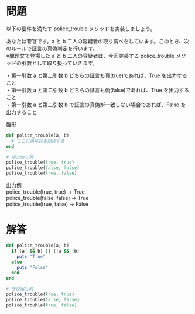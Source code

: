 # 問題

以下の要件を満たす police_trouble メソッドを実装しましょう。

あなたは警官です。a と b 二人の容疑者の取り調べをしています。このとき、次のルールで証言の真偽判定を行います。  
※問題文で登場した a と b 二人の容疑者は、今回実装する police_trouble メソッドの引数として取り扱っていきます。

・第一引数 a と第二引数 b どちらの証言も真(true)であれば、True を出力すること  
・第一引数 a と第二引数 b どちらの証言も偽(false)であれば、True を出力すること  
・第一引数 a と第二引数 b で証言の真偽が一致しない場合であれば、False を出力すること

雛形

```ruby
def police_trouble(a, b)
  # ここに条件式を記述する
end

# 呼び出し例
police_trouble(true, true)
police_trouble(false, false)
police_trouble(true, false)
```

出力例  
police_trouble(true, true) → True  
police_trouble(false, false) → True  
police_trouble(true, false) → False

# 解答

```ruby
def police_trouble(a, b)
  if (a  && b) || (!a && !b)
    puts "True"
  else
    puts "False"
  end
end

# 呼び出し例
police_trouble(true, true)
police_trouble(false, false)
police_trouble(true, false)
```
